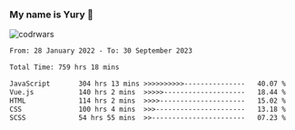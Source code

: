 ### My name is Yury 👋 
![codrwars](https://www.codewars.com/users/litury/badges/micro) 


<!--START_SECTION:waka-->

```txt
From: 28 January 2022 - To: 30 September 2023

Total Time: 759 hrs 18 mins

JavaScript       304 hrs 13 mins >>>>>>>>>>---------------   40.07 %
Vue.js           140 hrs 2 mins  >>>>>--------------------   18.44 %
HTML             114 hrs 2 mins  >>>>---------------------   15.02 %
CSS              100 hrs 4 mins  >>>----------------------   13.18 %
SCSS             54 hrs 55 mins  >>-----------------------   07.23 %
```

<!--END_SECTION:waka-->

